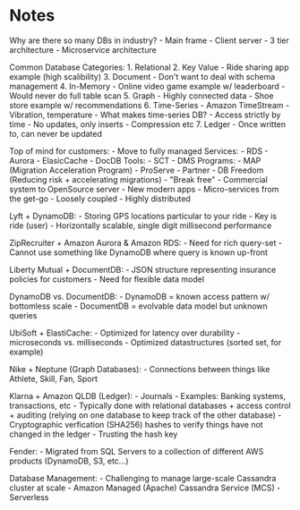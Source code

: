 # Notes

Why are there so many DBs in industry?
	- Main frame
	- Client server
	- 3 tier architecture
	- Microservice architecture

Common Database Categories:
	1. Relational
	2. Key Value
		- Ride sharing app example (high scalibility)
	3. Document
		- Don't want to deal with schema management
	4. In-Memory
		- Online video game example w/ leaderboard
			- Would never do full table scan
	5. Graph
		- Highly connected data
		- Shoe store example w/ recommendations
	6. Time-Series
		- Amazon TimeStream
		- Vibration, temperature
		- What makes time-series DB?
			- Access strictly by time
			- No updates, only inserts
			- Compression etc
	7. Ledger
		- Once written to, can never be updated

Top of mind for customers:
	- Move to fully managed
		Services:
			- RDS
			- Aurora
			- ElasicCache
			- DocDB
		Tools:
			- SCT
			- DMS
		Programs:
			- MAP (Migration Acceleration Program)
			- ProServe
			- Partner
			- DB Freedom (Reducing risk + accelerating migrations)
	- "Break free"
		- Commercial system to OpenSource server
	- New modern apps
		- Micro-services from the get-go
		- Loosely coupled
		- Highly distributed

Lyft + DynamoDB:
	- Storing GPS locations particular to your ride
		- Key is ride (user)
		- Horizontally scalable, single digit millisecond performance

ZipRecruiter + Amazon Aurora & Amazon RDS:
	- Need for rich query-set
		- Cannot use something like DynamoDB where query is known up-front

Liberty Mutual + DocumentDB:
	- JSON structure representing insurance policies for customers
	- Need for flexible data model

DynamoDB vs. DocumentDB:
	- DynamoDB = known access pattern w/ bottomless scale
	- DocumentDB = evolvable data model but unknown queries

UbiSoft + ElastiCache:
	- Optimized for latency over durability - microseconds vs. milliseconds
	- Optimized datastructures (sorted set, for example)

Nike + Neptune (Graph Databases):
	- Connections between things like Athlete, Skill, Fan, Sport

Klarna + Amazon QLDB (Ledger):
	- Journals
	- Examples: Banking systems, transactions, etc
	- Typically done with relational databases + access control + auditing (relying on one database to keep track of the other database)
	- Cryptographic verfication (SHA256) hashes to verify things have not changed in the ledger
		- Trusting the hash key

Fender:
	- Migrated from SQL Servers to a collection of different AWS products (DynamoDB, S3, etc...)

Database Management:
	- Challenging to manage large-scale Cassandra cluster at scale
	- Amazon Managed (Apache) Cassandra Service (MCS)
		- Serverless

